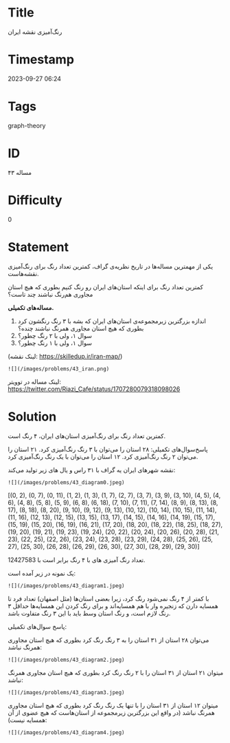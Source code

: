 # Title
رنگ‌آمیزی نقشه ایران
# Timestamp
2023-09-27 06:24
# Tags
graph-theory
# ID
مساله ۴۳
# Difficulty
0
# Statement
یکی از مهمترین مساله‌ها در تاریخ نظریه‌ی گراف، کمترین تعداد رنگ برای رنگ‌آمیزی نقشه‌هاست.

کمترین تعداد رنگ برای اینکه استان‌های ایران رو رنگ کنیم بطوری که هیچ استان مجاوری هم‌رنگ نباشند چند تاست؟

**مساله‌های تکمیلی.**
1. اندازه بزرگترین زیرمجموعه‌ی استان‌های ایران که بشه با ۳ رنگ رنگشون کرد بطوری که هیچ استان مجاوری همرنگ نباشند چنده؟
2. سوال ۱، ولی با ۲ رنگ چطور؟
3. سوال ۱، ولی با ۱ رنگ چطور؟

(لینک نقشه: https://skilledup.ir/iran-map/)

    ![](/images/problems/43_iran.png)

لینک مساله در توویتر: https://twitter.com/Riazi_Cafe/status/1707280079318098026

# Solution

کمترین تعداد رنگ برای رنگ‌آمیزی استان‌های ایران، ۴ رنگ است. 

پاسخ‌سوال‌های تکمیلی: ۲۸ استان را می‌توان با ۳ رنگ رنگ‌آمیزی کرد. ۲۱  استان را می‌توان ۲ رنگ رنگ‌آمیزی کرد. ۱۲ استان را می‌توان با یک رنگ رنگ‌آمیزی کرد.

نقشه شهرهای ایران یه گراف با ۳۱ راس و یال های زیر تولید می‌کند:

    ![](/images/problems/43_diagram0.jpeg)

[(0, 2), (0, 7), (0, 11), (1, 2), (1, 3), (1, 7), (2, 7), (3, 7), (3, 9), (3, 10), (4, 5), (4, 6), (4, 8), (5, 8), (5, 9), (6, 8), (6, 18), (7, 10), (7, 11), (7, 14), (8, 9), (8, 13), (8, 17), (8, 18), (8, 20), (9, 10), (9, 12), (9, 13), (10, 12), (10, 14), (10, 15), (11, 14), (11, 16), (12, 13), (12, 15), (13, 15), (13, 17), (14, 15), (14, 16), (14, 19), (15, 17), (15, 19), (15, 20), (16, 19), (16, 21), (17, 20), (18, 20), (18, 22), (18, 25), (18, 27), (19, 20), (19, 21), (19, 23), (19, 24), (20, 22), (20, 24), (20, 26), (20, 28), (21, 23), (22, 25), (22, 26), (23, 24), (23, 28), (23, 29), (24, 28), (25, 26), (25, 27), (25, 30), (26, 28), (26, 29), (26, 30), (27, 30), (28, 29), (29, 30)]

 تعداد رنگ آمیزی های با ۴ رنگ برابر است با 12427583.

یک نمونه در زیر آمده است:

    ![](/images/problems/43_diagram1.jpeg)

با کمتر از ۴ رنگ نمی‌شود رنگ کرد، زیرا بعضی استان‌ها (مثل اصفهان) تعداد فرد تا همسایه دارن که زنجیره وار با هم همسایه‌اند و برای رنگ کردن این همسایه‌ها حداقل ۳ رنگ لازم است، و رنگ استان وسط باید با این ۳ رنگ متفاوت باشد.

پاسخ سوال‌های تکمیلی:

می‌توان ۲۸ استان از ۳۱ استان را به ۳ رنگ رنگ کرد بطوری که هیچ استان مجاوری همرنگ نباشد:

    ![](/images/problems/43_diagram2.jpeg)

میتوان ۲۱ استان از ۳۱ استان را با ۲ رنگ رنگ کرد بطوری که هیچ استان مجاوری همرنگ نباشد:

    ![](/images/problems/43_diagram3.jpeg)

میتوان ۱۲ استان از ۳۱ استان را با تنها یک رنگ رنگ کرد بطوری که هیچ استان مجاوری همرنگ نباشد (در واقع این بزرگترین زیرمجموعه از استان‌هاست که هیچ عضوی از آن همسایه نیست):

    ![](/images/problems/43_diagram4.jpeg)

